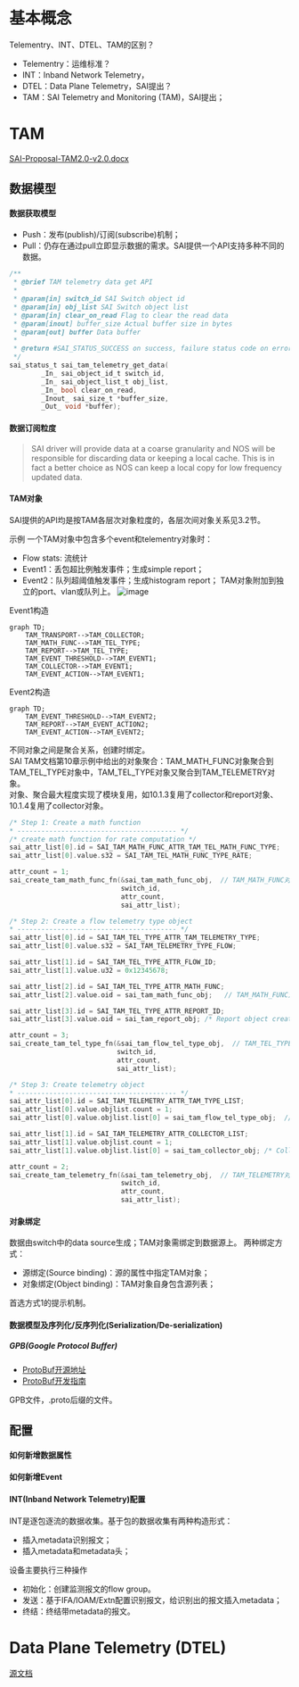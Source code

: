 # 基本概念

Telementry、INT、DTEL、TAM的区别？
- Telementry：运维标准？
- INT：Inband Network Telemetry，
- DTEL：Data Plane Telemetry，SAI提出？
- TAM：SAI Telemetry and Monitoring (TAM)，SAI提出；

# TAM
[SAI-Proposal-TAM2.0-v2.0.docx](https://github.com/opencomputeproject/SAI/tree/master/doc/TAM)

## 数据模型
#### 数据获取模型
- Push：发布(publish)/订阅(subscribe)机制；
- Pull：仍存在通过pull立即显示数据的需求。SAI提供一个API支持多种不同的数据。

```c
/**
 * @brief TAM telemetry data get API
 *
 * @param[in] switch_id SAI Switch object id
 * @param[in] obj_list SAI Switch object list
 * @param[in] clear_on_read Flag to clear the read data
 * @param[inout] buffer_size Actual buffer size in bytes
 * @param[out] buffer Data buffer
 *
 * @return #SAI_STATUS_SUCCESS on success, failure status code on error
 */
sai_status_t sai_tam_telemetry_get_data(
        _In_ sai_object_id_t switch_id,
        _In_ sai_object_list_t obj_list,
        _In_ bool clear_on_read,
        _Inout_ sai_size_t *buffer_size,
        _Out_ void *buffer);
```

#### 数据订阅粒度
> SAI driver will provide data at a coarse granularity and NOS will be responsible for discarding data or keeping a local cache. 
> This is in fact a better choice as NOS can keep a local copy for low frequency updated data.

#### TAM对象
SAI提供的API均是按TAM各层次对象粒度的，各层次间对象关系见3.2节。   

示例
一个TAM对象中包含多个event和telementry对象时：
- Flow stats: 流统计
- Event1：丢包超比例触发事件；生成simple report；
- Event2：队列超阈值触发事件；生成histogram report；
TAM对象附加到独立的port、vlan或队列上。
![image](https://user-images.githubusercontent.com/61963619/159002308-db0cb390-8ebf-4cc6-9495-e1c289aeb66a.png)

Event1构造
```mermaid
graph TD;
    TAM_TRANSPORT-->TAM_COLLECTOR;
    TAM_MATH_FUNC-->TAM_TEL_TYPE;
    TAM_REPORT-->TAM_TEL_TYPE;
    TAM_EVENT_THRESHOLD-->TAM_EVENT1;
    TAM_COLLECTOR-->TAM_EVENT1;
    TAM_EVENT_ACTION-->TAM_EVENT1;
```

Event2构造
```mermaid
graph TD;
    TAM_EVENT_THRESHOLD-->TAM_EVENT2;
    TAM_REPORT-->TAM_EVENT_ACTION2;
    TAM_EVENT_ACTION-->TAM_EVENT2;
```


不同对象之间是聚合关系，创建时绑定。  
SAI TAM文档第10章示例中给出的对象聚合：TAM_MATH_FUNC对象聚合到TAM_TEL_TYPE对象中，TAM_TEL_TYPE对象又聚合到TAM_TELEMETRY对象。  
对象、聚合最大程度实现了模块复用，如10.1.3复用了collector和report对象、10.1.4复用了collector对象。  
```c
/* Step 1: Create a math function
* ---------------------------------------- */
/* create math function for rate computation */
sai_attr_list[0].id = SAI_TAM_MATH_FUNC_ATTR_TAM_TEL_MATH_FUNC_TYPE;
sai_attr_list[0].value.s32 = SAI_TAM_TEL_MATH_FUNC_TYPE_RATE;

attr_count = 1;
sai_create_tam_math_func_fn(&sai_tam_math_func_obj,  // TAM_MATH_FUNC对象创建
                            switch_id,
                            attr_count,
                            sai_attr_list);

/* Step 2: Create a flow telemetry type object
* ---------------------------------------- */
sai_attr_list[0].id = SAI_TAM_TEL_TYPE_ATTR_TAM_TELEMETRY_TYPE;
sai_attr_list[0].value.s32 = SAI_TAM_TELEMETRY_TYPE_FLOW;

sai_attr_list[1].id = SAI_TAM_TEL_TYPE_ATTR_FLOW_ID;
sai_attr_list[1].value.u32 = 0x12345678;

sai_attr_list[2].id = SAI_TAM_TEL_TYPE_ATTR_MATH_FUNC;
sai_attr_list[2].value.oid = sai_tam_math_func_obj;   // TAM_MATH_FUNC对象聚合到TAM_TEL_TYPE对象

sai_attr_list[3].id = SAI_TAM_TEL_TYPE_ATTR_REPORT_ID;
sai_attr_list[3].value.oid = sai_tam_report_obj; /* Report object created earlier and reused */

attr_count = 3;
sai_create_tam_tel_type_fn(&sai_tam_flow_tel_type_obj,  // TAM_TEL_TYPE对象创建
                           switch_id,
                           attr_count,
                           sai_attr_list);

/* Step 3: Create telemetry object
* ---------------------------------------- */
sai_attr_list[0].id = SAI_TAM_TELEMETRY_ATTR_TAM_TYPE_LIST;
sai_attr_list[0].value.objlist.count = 1;
sai_attr_list[0].value.objlist.list[0] = sai_tam_flow_tel_type_obj;  // TAM_TEL_TYPE对象聚合到TAM_TELEMETRY

sai_attr_list[1].id = SAI_TAM_TELEMETRY_ATTR_COLLECTOR_LIST;
sai_attr_list[1].value.objlist.count = 1;
sai_attr_list[1].value.objlist.list[0] = sai_tam_collector_obj; /* Collector object created earlier and reused */

attr_count = 2;
sai_create_tam_telemetry_fn(&sai_tam_telemetry_obj,  // TAM_TELEMETRY对象创建
                            switch_id,
                            attr_count,
                            sai_attr_list);
```

#### 对象绑定
数据由switch中的data source生成；TAM对象需绑定到数据源上。
两种绑定方式：
- 源绑定(Source binding)：源的属性中指定TAM对象；
- 对象绑定(Object binding)：TAM对象自身包含源列表；  

首选方式1的提示机制。

#### 数据模型及序列化/反序列化(Serialization/De-serialization)
##### GPB(Google Protocol Buffer)
- [ProtoBuf开源地址](https://github.com/protocolbuffers/protobuf/releases)
- [ProtoBuf开发指南](https://developers.google.com/protocol-buffers/docs/proto)

GPB文件，.proto后缀的文件。  

## 配置
#### 如何新增数据属性

#### 如何新增Event

#### INT(Inband Network Telemetry)配置
INT是逐包逐流的数据收集。基于包的数据收集有两种构造形式：
- 插入metadata识别报文；
- 插入metadata和metadata头；

设备主要执行三种操作
- 初始化：创建监测报文的flow group。
- 发送：基于IFA/IOAM/Extn配置识别报文，给识别出的报文插入metadata；
- 终结：终结带metadata的报文。


# Data Plane Telemetry (DTEL)
[源文档](https://github.com/opencomputeproject/SAI/blob/master/doc/DTEL/SAI-Proposal-Data-Plane-Telemetry.md)

